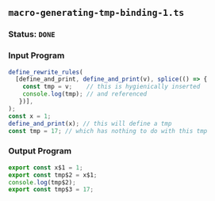 ## `macro-generating-tmp-binding-1.ts`

### Status: `DONE`

### Input Program

```typescript
define_rewrite_rules(
  [define_and_print, define_and_print(v), splice(() => {
    const tmp = v;    // this is hygienically inserted
    console.log(tmp); // and referenced
   })],
);
const x = 1;
define_and_print(x); // this will define a tmp
const tmp = 17; // which has nothing to do with this tmp
```

### Output Program

```typescript
export const x$1 = 1;
export const tmp$2 = x$1;
console.log(tmp$2);
export const tmp$3 = 17;
```

